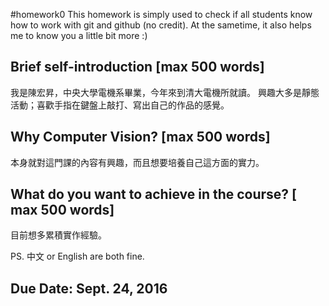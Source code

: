 #homework0
This homework is simply used to check if all students know how to work with git and github (no credit).
At the sametime, it also helps me to know you a little bit more :)

## Brief self-introduction [max 500 words]
我是陳宏昇，中央大學電機系畢業，今年來到清大電機所就讀。
興趣大多是靜態活動；喜歡手指在鍵盤上敲打、寫出自己的作品的感覺。
## Why Computer Vision? [max 500 words]
本身就對這門課的內容有興趣，而且想要培養自己這方面的實力。
## What do you want to achieve in the course? [ max 500 words]
目前想多累積實作經驗。

PS. 中文 or English are both fine.

## Due Date: Sept. 24, 2016
